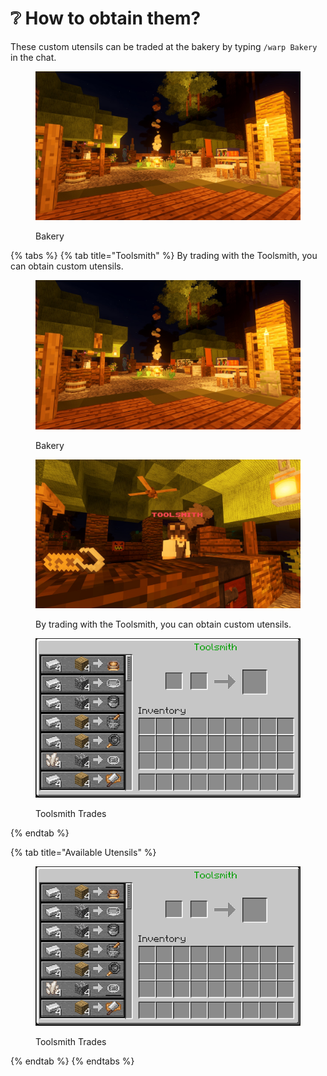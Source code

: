 # ❔ How to obtain them?

These custom utensils can be traded at the bakery by typing `/warp Bakery` in the chat.

<figure><img src="../../.gitbook/assets/image (8) (1) (1) (1).png" alt=""><figcaption><p>Bakery</p></figcaption></figure>

{% tabs %}
{% tab title="Toolsmith" %}
By trading with the Toolsmith, you can obtain custom utensils.

<figure><img src="../../.gitbook/assets/image (5) (1) (1) (1) (1) (1).png" alt=""><figcaption><p>Bakery</p></figcaption></figure>

<figure><img src="../../.gitbook/assets/image (6) (1) (1) (1) (1) (1).png" alt=""><figcaption><p>By trading with the Toolsmith, you can obtain custom utensils.</p></figcaption></figure>

<figure><img src="../../.gitbook/assets/image (7) (1) (1) (1) (1).png" alt=""><figcaption><p>Toolsmith Trades</p></figcaption></figure>
{% endtab %}

{% tab title="Available Utensils" %}
<figure><img src="../../.gitbook/assets/image (6) (1) (1) (1) (1) (1) (1).png" alt=""><figcaption><p>Toolsmith Trades</p></figcaption></figure>
{% endtab %}
{% endtabs %}
